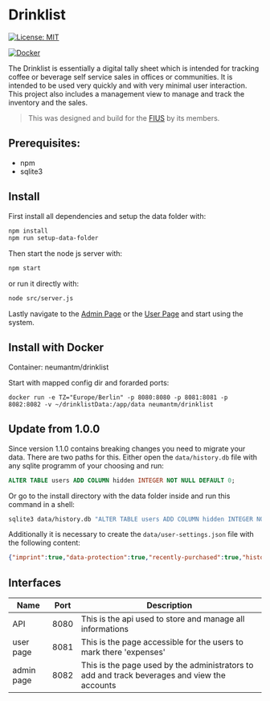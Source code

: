# Drinklist
[![License: MIT](https://img.shields.io/badge/License-MIT-yellow.svg)](https://opensource.org/licenses/MIT)

[![Docker](http://dockeri.co/image/fius/drinklist)](https://hub.docker.com/r/fius/drinklist)


The Drinklist is essentially a digital tally sheet which is intended for tracking coffee or beverage self service sales in offices or communities. It is intended to be used very quickly and with very minimal user interaction. This project also includes a management view to manage and track the inventory and the sales.

> This was designed and build for the [FIUS](https://fius.informatik.uni-stuttgart.de) by its members.


## Prerequisites:

 *  npm
 *  sqlite3


## Install

First install all dependencies and setup the data folder with:
```Bash
npm install
npm run setup-data-folder
```

Then start the node js server with:
```Bash
npm start
```

or run it directly with:
```Bash
node src/server.js
```

Lastly navigate to the [Admin Page](http://localhost:8082) or the [User Page](http://localhost:8081) and start using the system.


## Install with Docker
Container: neumantm/drinklist

Start with mapped config dir and forarded ports:
```
docker run -e TZ="Europe/Berlin" -p 8080:8080 -p 8081:8081 -p 8082:8082 -v ~/drinklistData:/app/data neumantm/drinklist
```


## Update from 1.0.0

Since version 1.1.0 contains breaking changes you need to migrate your data. There are two paths for this. Either open the `data/history.db` file with any sqlite programm of your choosing and run:
```SQL
ALTER TABLE users ADD COLUMN hidden INTEGER NOT NULL DEFAULT 0;
```

Or go to the install directory with the data folder inside and run this command in a shell:
```Bash
sqlite3 data/history.db "ALTER TABLE users ADD COLUMN hidden INTEGER NOT NULL DEFAULT 0;"
```

Additionally it is necessary to create the `data/user-settings.json` file with the following content:
```json
{"imprint":true,"data-protection":true,"recently-purchased":true,"history":true,"money":true}
```


## Interfaces
| Name       | Port | Description                                                                                  |
|------------|------|----------------------------------------------------------------------------------------------|
| API        | 8080 | This is the api used to store and manage all informations                                    |
| user page  | 8081 | This is the page accessible for the users to mark there 'expenses'                           |
| admin page | 8082 | This is the page used by the administrators to add and track beverages and view the accounts |
